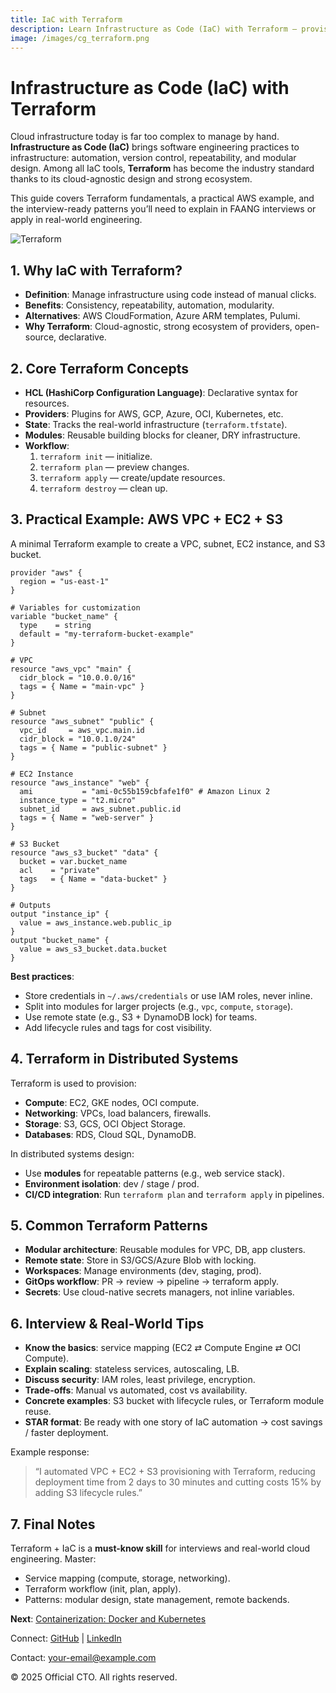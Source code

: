 ```yaml
---
title: IaC with Terraform
description: Learn Infrastructure as Code (IaC) with Terraform — provisioning AWS/GCP/OCI resources, key concepts, patterns, and a practical HCL example for system design interviews and real-world engineering.
image: /images/cg_terraform.png
---
```


# Infrastructure as Code (IaC) with Terraform

Cloud infrastructure today is far too complex to manage by hand. **Infrastructure as Code (IaC)** brings software engineering practices to infrastructure: automation, version control, repeatability, and modular design. Among all IaC tools, **Terraform** has become the industry standard thanks to its cloud-agnostic design and strong ecosystem.

This guide covers Terraform fundamentals, a practical AWS example, and the interview-ready patterns you’ll need to explain in FAANG interviews or apply in real-world engineering.

![Terraform](/images/gg_terraform.png)


## 1. Why IaC with Terraform?
- **Definition**: Manage infrastructure using code instead of manual clicks.  
- **Benefits**: Consistency, repeatability, automation, modularity.  
- **Alternatives**: AWS CloudFormation, Azure ARM templates, Pulumi.  
- **Why Terraform**: Cloud-agnostic, strong ecosystem of providers, open-source, declarative.


## 2. Core Terraform Concepts
- **HCL (HashiCorp Configuration Language)**: Declarative syntax for resources.  
- **Providers**: Plugins for AWS, GCP, Azure, OCI, Kubernetes, etc.  
- **State**: Tracks the real-world infrastructure (`terraform.tfstate`).  
- **Modules**: Reusable building blocks for cleaner, DRY infrastructure.  
- **Workflow**:  
  1. `terraform init` — initialize.  
  2. `terraform plan` — preview changes.  
  3. `terraform apply` — create/update resources.  
  4. `terraform destroy` — clean up.  



## 3. Practical Example: AWS VPC + EC2 + S3
A minimal Terraform example to create a VPC, subnet, EC2 instance, and S3 bucket.

```hcl
provider "aws" {
  region = "us-east-1"
}

# Variables for customization
variable "bucket_name" {
  type    = string
  default = "my-terraform-bucket-example"
}

# VPC
resource "aws_vpc" "main" {
  cidr_block = "10.0.0.0/16"
  tags = { Name = "main-vpc" }
}

# Subnet
resource "aws_subnet" "public" {
  vpc_id     = aws_vpc.main.id
  cidr_block = "10.0.1.0/24"
  tags = { Name = "public-subnet" }
}

# EC2 Instance
resource "aws_instance" "web" {
  ami           = "ami-0c55b159cbfafe1f0" # Amazon Linux 2
  instance_type = "t2.micro"
  subnet_id     = aws_subnet.public.id
  tags = { Name = "web-server" }
}

# S3 Bucket
resource "aws_s3_bucket" "data" {
  bucket = var.bucket_name
  acl    = "private"
  tags   = { Name = "data-bucket" }
}

# Outputs
output "instance_ip" {
  value = aws_instance.web.public_ip
}
output "bucket_name" {
  value = aws_s3_bucket.data.bucket
}
```

**Best practices**:
- Store credentials in `~/.aws/credentials` or use IAM roles, never inline.  
- Split into modules for larger projects (e.g., `vpc`, `compute`, `storage`).  
- Use remote state (e.g., S3 + DynamoDB lock) for teams.  
- Add lifecycle rules and tags for cost visibility.



## 4. Terraform in Distributed Systems
Terraform is used to provision:  
- **Compute**: EC2, GKE nodes, OCI compute.  
- **Networking**: VPCs, load balancers, firewalls.  
- **Storage**: S3, GCS, OCI Object Storage.  
- **Databases**: RDS, Cloud SQL, DynamoDB.  

In distributed systems design:  
- Use **modules** for repeatable patterns (e.g., web service stack).  
- **Environment isolation**: dev / stage / prod.  
- **CI/CD integration**: Run `terraform plan` and `terraform apply` in pipelines.  



## 5. Common Terraform Patterns
- **Modular architecture**: Reusable modules for VPC, DB, app clusters.  
- **Remote state**: Store in S3/GCS/Azure Blob with locking.  
- **Workspaces**: Manage environments (dev, staging, prod).  
- **GitOps workflow**: PR → review → pipeline → terraform apply.  
- **Secrets**: Use cloud-native secrets managers, not inline variables.  



## 6. Interview & Real-World Tips
- **Know the basics**: service mapping (EC2 ⇄ Compute Engine ⇄ OCI Compute).  
- **Explain scaling**: stateless services, autoscaling, LB.  
- **Discuss security**: IAM roles, least privilege, encryption.  
- **Trade-offs**: Manual vs automated, cost vs availability.  
- **Concrete examples**: S3 bucket with lifecycle rules, or Terraform module reuse.  
- **STAR format**: Be ready with one story of IaC automation → cost savings / faster deployment.  

Example response:  
> “I automated VPC + EC2 + S3 provisioning with Terraform, reducing deployment time from 2 days to 30 minutes and cutting costs 15% by adding S3 lifecycle rules.”



## 7. Final Notes
Terraform + IaC is a **must-know skill** for interviews and real-world cloud engineering. Master:  
- Service mapping (compute, storage, networking).  
- Terraform workflow (init, plan, apply).  
- Patterns: modular design, state management, remote backends.  

**Next**: [Containerization: Docker and Kubernetes](/interview-section/fundamentals/infra-cloud/containerization)  



<footer>
  <p>Connect: <a href="https://github.com/your-profile">GitHub</a> | <a href="https://linkedin.com/in/your-profile">LinkedIn</a></p>
  <p>Contact: <a href="mailto:your-email@example.com">your-email@example.com</a></p>
  <p>&copy; 2025 Official CTO. All rights reserved.</p>
</footer>
